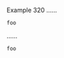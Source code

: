 Example 320
......

``` foo\+bar
foo
```

......

<pre><code class="language-foo+bar">foo
</code></pre>

